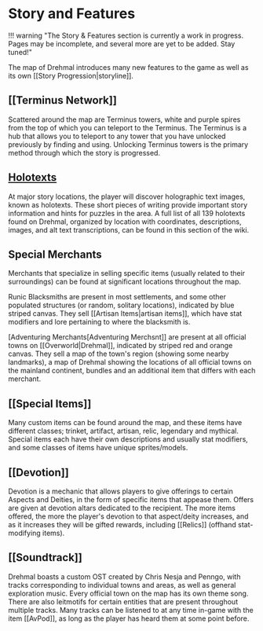 # Story and Features

!!! warning "The Story & Features section is currently a work in progress. Pages may be incomplete, and several more are yet to be added. Stay tuned!"

The map of Drehmal introduces many new features to the game as well as its own [[Story Progression|storyline]].

## [[Terminus Network]]

Scattered around the map are Terminus towers, white and purple spires from the top of which you can teleport to the Terminus. The Terminus is a hub that allows you to teleport to any tower that you have unlocked previously by finding and using. Unlocking Terminus towers is the primary method through which the story is progressed.

## [Holotexts](/Story_and_Features/Holotexts/)

At major story locations, the player will discover holographic text images, known as holotexts. These short pieces of writing provide important story information and hints for  puzzles in the area. A full list of all 139 holotexts found on Drehmal, organized by location with coordinates, descriptions, images, and alt text transcriptions, can be found in this section of the wiki.

## Special Merchants

Merchants that specialize in selling specific items (usually related to their surroundings) can be found at significant locations throughout the map.

Runic Blacksmiths are present in most settlements, and some other populated structures (or random, solitary locations), indicated by blue striped canvas. They sell [[Artisan Items|artisan items]], which have stat modifiers and lore pertaining to where the blacksmith is.

[Adventuring Merchants[Adventuring Merchsnt]] are present at all official towns on [[Overworld|Drehmal]], indicated by striped red and orange canvas. They sell a map of the town's region (showing some nearby landmarks), a map of Drehmal showing the locations of all official towns on the mainland continent, bundles and an additional item that differs with each merchant.

## [[Special Items]]

Many custom items can be found around the map, and these items have different classes; trinket, artifact, artisan, relic, legendary and mythical. Special items each have their own descriptions and usually stat modifiers, and some classes of items have unique sprites/models.

## [[Devotion]]

Devotion is a mechanic that allows players to give offerings to certain Aspects and Deities, in the form of specific items that appease them. Offers are given at devotion altars dedicated to the recipient. The more items offered, the more the player's devotion to that aspect/deity increases, and as it increases they will be gifted rewards, including [[Relics]] (offhand stat-modifying items).

## [[Soundtrack]]

Drehmal boasts a custom OST created by Chris Nesja and Penngo, with tracks corresponding to individual towns and areas, as well as general exploration music. Every official town on the map has its own theme song. There are also leitmotifs for certain entities that are present throughout multiple tracks. Many tracks can be listened to at any time in-game with the item [[AvPod]], as long as the player has heard them at some point before.


